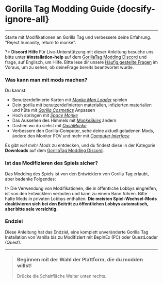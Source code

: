 # Gorilla Tag Modding Guide {docsify-ignore-all}
---
Starte mit Modifikationen an Gorilla Tag und verbessere deine Erfahrung.  
"Reject humanity, return to monke".

<div class="horizontal bordered" data-ea-publisher="gorillatagmodding-burrito-software" data-ea-type="image" data-ea-manual="true" id="introduction"></div>

?> **Discord Hilfe** Für Live-Unterstützung mit dieser Anleitung besuche uns bitte unter **#installation-help** auf dem [GorillaTag Modding Discord](https://discord.gg/b2MhDBAzTv) und frage, auf Englisch, um Hilfe. Bitte lese dir unsere [Häufig gestellte Fragen](faq) im Voraus, um zu sehen, ob deineFrage bereits beantwortet wurde.

### Was kann man mit mods machen?

Du kannst:
- Benutzerdefinierte Karten mit [*Monke Map Loader*](https://monkemaphub.com/) spielen
- Dein gorilla mit benutzerdefinierten materialien, infizierten materialien und hüte mit [*Gorilla Cosmetics*](https://github.com/legoandmars/GorillaCosmetics) Anpassen
- Hoch springen mit [*Space Monke*](https://github.com/legoandmars/SpaceMonke)
- Das Aussehen des Himmels mit [*MonkeSkies*](https://github.com/Raemien/MonkeSkies) ändern
- Dashen wo du siehst mit [*DashMonke*](https://github.com/TrueTamashii/DashMonke)
- Verbessere den Gorilla-Computer, sehe deine aktuell geladenen Mods, ändere den Monitor POV und mehr mit [*Computer Interface*](https://github.com/ToniMacaroni/ComputerInterface)

Es gibt *viel mehr Mods* zu entdecken, und du findest diese in der Kategorie **Downloads** auf dem [GorillaTag Modding Discord](https://discord.gg/b2MhDBAzTv).

### Ist das Modifizieren des Spiels sicher?

Das Modding des Spiels ist von den Entwicklern von Gorilla Tag erlaubt, aber bedenke Folgendes:

!> Die Verwendung von Modifikationen, die in öffentliche Lobbys eingreifen, ist von den Entwicklern verboten und kann zu einem Bann führen. Bitte halte Mods in privaten Lobbys enthalten. **Die meisten Spiel-Wechsel-Mods deaktivieren sich bei den Beitritt zu öffentlichen Lobbys automatisch, aber bitte seie vorsichtig.**

### Endziel

Diese Anleitung hat das Endziel, eine komplett unveränderte Gorilla Tag Installation von Vanilla bis zu Modifiziert mit BepInEx (PC) oder QuestLoader (Quest).

---
>
> ### Beginnen mit der Wahl der Plattform, die du modden willst!
> 
> Drücke die Schaltfläche Weiter unten rechts.
